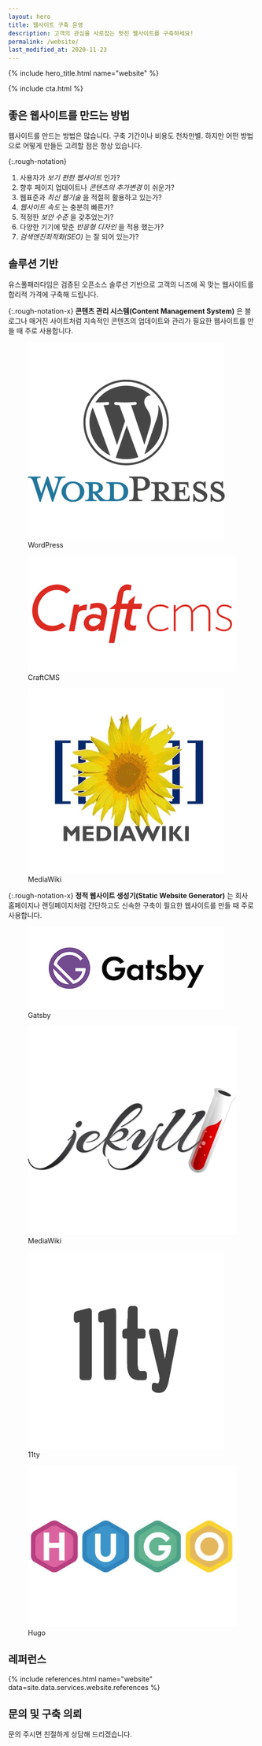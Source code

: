 ```yaml
---
layout: hero
title: 웹사이트 구축 운영
description: 고객의 관심을 사로잡는 멋진 웹사이트를 구축하세요!
permalink: /website/
last_modified_at: 2020-11-23
---
```


{% include hero_title.html name="website" %}

{% include cta.html %}

<div class="page-header">
  <h2>좋은 웹사이트를 만드는 방법</h2>
</div>

웹사이트를 만드는 방법은 많습니다. 구축 기간이나 비용도 천차만별.
하지만 어떤 방법으로 어떻게 만들든 고려할 점은 항상 있습니다.

{:.rough-notation}
1. 사용자가 _보기 편한 웹사이트_ 인가?
2. 향후 페이지 업데이트나 _콘텐츠의 추가변경_ 이 쉬운가?
3. 웹표준과 _최신 웹기술_ 을 적절히 활용하고 있는가? 
4. _웹사이트 속도_ 는 충분히 빠른가?
5. 적정한 _보안 수준_ 을 갖추었는가?
6. 다양한 기기에 맞춘 _반응형 디자인_ 을 적용 했는가?
7. _검색엔진최적화(SEO)_ 는 잘 되어 있는가?

<div class="page-header">
  <h2>솔루션 기반</h2>
</div>

유스풀패러다임은 검증된 오픈소스 솔루션 기반으로 고객의 니즈에 꼭 맞는 웹사이트를 합리적 가격에 구축해 드립니다.

{:.rough-notation-x}
**콘텐츠 관리 시스템(Content Management System)** 은 블로그나 매거진 사이트처럼 지속적인 콘텐츠의 업데이트와 관리가 필요한 웹사이트를 만들 때 주로 사용합니다.

<div class="prods">
    <figure>
        <img src="/img/figures/wordpress.png" alt="WordPress">
        <figcaption>WordPress</figcaption>    
    </figure>
    <figure>
        <img src="/img/figures/craftcms.png" alt="CraftCMS">
        <figcaption>CraftCMS</figcaption>    
    </figure>
    <figure>
        <img src="/img/figures/mediawiki.jpg" alt="MediaWiki">
        <figcaption>MediaWiki</figcaption>    
    </figure>
</div>    

{:.rough-notation-x}
**정적 웹사이트 생성기(Static Website Generator)** 는 회사 홈페이지나 랜딩페이지처럼 간단하고도 신속한 구축이 필요한 웹사이트를 만들 때 주로 사용합니다.

<div class="prods">
    <figure>
        <img src="/img/figures/gatsby.jpg" alt="Gatsby">
        <figcaption>Gatsby</figcaption>    
    </figure>
    <figure>
        <img src="/img/figures/jekyll.jpg" alt="Jekyll">
        <figcaption>MediaWiki</figcaption>    
    </figure>
    <figure>
        <img src="/img/figures/11ty.jpg" alt="11ty">
        <figcaption>11ty</figcaption>    
    </figure>
    <figure>
        <img src="/img/figures/hugo.png" alt="Hugo">
        <figcaption>Hugo</figcaption>    
    </figure>
</div>    


<!--div class="features">
    <div class="feature">
        <h4 class="feature__title">검증된 오픈소스 솔루션</h4>
        <div class="feature__description">
            <p>다양한 최신 오픈소스 웹사이트 제작 전문 기술을 보유하고, 고객의 니즈에 맞는 최적의 솔루션을 제시합니다.</p>
        </div>
    </div>
    <div class="feature">
        <h4 class="feature__title">빠른 구축 지속적 업데이트</h4>
        <div class="feature__description">
            <p>애자일(agile) 방식의 반복 작업을 통해 가장 빠르게 제품을 출시하고 변화에 유연하게 대응합니다.</p>
        </div>
    </div>        
    <div class="feature">
        <h4 class="feature__title">신속하고 정확한 대응</h4>
        <div class="feature__description">
            <p>문제는 언제든 생길 수 있습니다. 웹사이트 운영 중 발생한 문제에 신속하고 정확하게 대처합니다.</p>
        </div>
    </div>        
</div-->

<div class="page-header">
  <h2>레퍼런스</h2>
</div>

<!--국내외 주요 브랜드의 웹사이트를 만들고 운영하였습니다.-->

{% include references.html name="website" data=site.data.services.website.references %}

<!--section>
<div id="website-references" class="references">
    {% for entry in site.data.services.website.references %}
    <div class="entry">
        <div class="thumbnail"><img src="{{ entry.screenshot }}" alt="{{ entry.title }}"></div>
        <h5 class="title">{{ entry.title }}</h5>
        <p class="description">{{ entry.descriptionx }}</p>
    </div>
    {% endfor %}
</div>
</section-->

<div class="page-header">
  <h2>문의 및 구축 의뢰</h2>
</div>

문의 주시면 친절하게 상담해 드리겠습니다.
